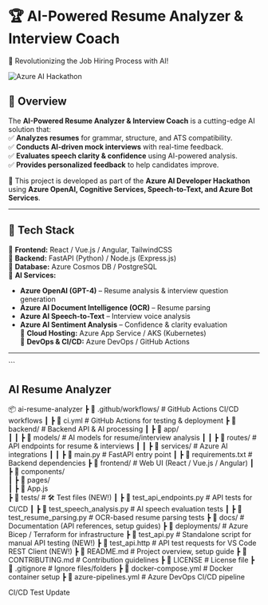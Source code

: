 # 🏆 AI-Powered Resume Analyzer & Interview Coach
🚀 Revolutionizing the Job Hiring Process with AI!

![Azure AI Hackathon](https://your-thumbnail-image-url.com)  

## 📌 Overview  
The **AI-Powered Resume Analyzer & Interview Coach** is a cutting-edge AI solution that:  
✅ **Analyzes resumes** for grammar, structure, and ATS compatibility.  
✅ **Conducts AI-driven mock interviews** with real-time feedback.  
✅ **Evaluates speech clarity & confidence** using AI-powered analysis.  
✅ **Provides personalized feedback** to help candidates improve.  

🎯 This project is developed as part of the **Azure AI Developer Hackathon** using **Azure OpenAI, Cognitive Services, Speech-to-Text, and Azure Bot Services**.  

---

## 🚀 Tech Stack  
🔹 **Frontend:** React / Vue.js / Angular, TailwindCSS  
🔹 **Backend:** FastAPI (Python) / Node.js (Express.js)  
🔹 **Database:** Azure Cosmos DB / PostgreSQL  
🔹 **AI Services:**  
  - **Azure OpenAI (GPT-4)** – Resume analysis & interview question generation  
  - **Azure AI Document Intelligence (OCR)** – Resume parsing  
  - **Azure AI Speech-to-Text** – Interview voice analysis  
  - **Azure AI Sentiment Analysis** – Confidence & clarity evaluation  
🔹 **Cloud Hosting:** Azure App Service / AKS (Kubernetes)  
🔹 **DevOps & CI/CD:** Azure DevOps / GitHub Actions  

---
\```
## AI Resume Analyzer 
📦 ai-resume-analyzer
 ┣ 📂 .github/workflows/            # GitHub Actions CI/CD workflows
 ┃ ┣ 📜 ci.yml                       # GitHub Actions for testing & deployment
 ┣ 📂 backend/                        # Backend API & AI processing
 ┃ ┣ 📂 app/                          
 ┃ ┃ ┣ 📂 models/                    # AI models for resume/interview analysis
 ┃ ┃ ┣ 📂 routes/                    # API endpoints for resume & interviews
 ┃ ┃ ┣ 📂 services/                  # Azure AI integrations
 ┃ ┃ ┣ 📜 main.py                     # FastAPI entry point
 ┃ ┣ 📜 requirements.txt              # Backend dependencies
 ┣ 📂 frontend/                        # Web UI (React / Vue.js / Angular)
 ┃ ┣ 📂 components/                   
 ┃ ┣ 📂 pages/                        
 ┃ ┣ 📜 App.js                        
 ┣ 📂 tests/                           # 🛠️ Test files (NEW!)
 ┃ ┣ 📜 test_api_endpoints.py          # API tests for CI/CD
 ┃ ┣ 📜 test_speech_analysis.py        # AI speech evaluation tests
 ┃ ┣ 📜 test_resume_parsing.py         # OCR-based resume parsing tests
 ┣ 📂 docs/                             # Documentation (API references, setup guides)
 ┣ 📂 deployments/                      # Azure Bicep / Terraform for infrastructure
 ┣ 📜 test_api.py                       # Standalone script for manual API testing (NEW!)
 ┣ 📜 test_api.http                      # API test requests for VS Code REST Client (NEW!)
 ┣ 📜 README.md                         # Project overview, setup guide
 ┣ 📜 CONTRIBUTING.md                   # Contribution guidelines
 ┣ 📜 LICENSE                           # License file
 ┣ 📜 .gitignore                        # Ignore files/folders
 ┣ 📜 docker-compose.yml                 # Docker container setup
 ┣ 📜 azure-pipelines.yml                # Azure DevOps CI/CD pipeline

CI/CD Test Update
